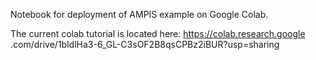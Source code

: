 Notebook for deployment of AMPIS example on Google Colab.

The current colab tutorial is located here: https://colab.research.google    .com/drive/1bldlHa3-6_GL-C3sOF2B8qsCPBz2iBUR?usp=sharing
